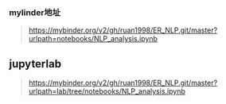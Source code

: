 ### mylinder地址

> https://mybinder.org/v2/gh/ruan1998/ER_NLP.git/master?urlpath=notebooks/NLP_analysis.ipynb

## jupyterlab

> https://mybinder.org/v2/gh/ruan1998/ER_NLP.git/master?urlpath=lab/tree/notebooks/NLP_analysis.ipynb

